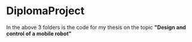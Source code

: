 # DiplomaProject

In the above 3 folders is the code for my thesis on the topic **"Design and control of a mobile robot"**
